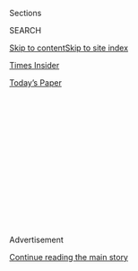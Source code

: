 <div id="app">

<div>

<div>

<div>

<div class="NYTAppHideMasthead css-1q2w90k e1suatyy0">

<div class="section css-ui9rw0 e1suatyy2">

<div class="css-eph4ug er09x8g0">

<div class="css-6n7j50">

</div>

<span class="css-1dv1kvn">Sections</span>

<div class="css-10488qs">

<span class="css-1dv1kvn">SEARCH</span>

</div>

[Skip to content](#site-content)[Skip to site index](#site-index)

</div>

<div id="masthead-section-label" class="css-1wr3we4 eaxe0e00">

[Times
Insider](https://www.nytimes.com/section/reader-center)

</div>

<div class="css-10698na e1huz5gh0">

</div>

</div>

<div id="masthead-bar-one" class="section hasLinks css-15hmgas e1csuq9d3">

<div class="css-uqyvli e1csuq9d0">

</div>

<div class="css-1uqjmks e1csuq9d1">

</div>

<div class="css-9e9ivx">

[](https://myaccount.nytimes.com/auth/login?response_type=cookie&client_id=vi)

</div>

<div class="css-1bvtpon e1csuq9d2">

[Today’s
Paper](https://www.nytimes.com/section/todayspaper)

</div>

</div>

</div>

</div>

<div data-aria-hidden="false">

<div id="site-content" data-role="main">

<div>

<div class="css-1aor85t" style="opacity:0.000000001;z-index:-1;visibility:hidden">

<div class="css-1hqnpie">

<div class="css-epjblv">

<span class="css-17xtcya">[Times
Insider](/section/reader-center)</span><span class="css-x15j1o">|</span><span class="css-fwqvlz">Taking
Times Journalism to Another
Stage</span>

</div>

<div class="css-k008qs">

<div class="css-1iwv8en">

<span class="css-18z7m18"></span>

<div>

</div>

</div>

<span class="css-1n6z4y">https://nyti.ms/2PmcZfE</span>

<div class="css-1705lsu">

<div class="css-4xjgmj">

<div class="css-4skfbu" data-role="toolbar" data-aria-label="Social Media Share buttons, Save button, and Comments Panel with current comment count" data-testid="share-tools">

  - 
  - 
  - 
  - 
    
    <div class="css-6n7j50">
    
    </div>

  - 
  - 

</div>

</div>

</div>

</div>

</div>

</div>

<div id="NYT_TOP_BANNER_REGION" class="css-13pd83m">

</div>

<div id="top-wrapper" class="css-1sy8kpn">

<div id="top-slug" class="css-l9onyx">

Advertisement

</div>

[Continue reading the main
story](#after-top)

<div class="ad top-wrapper" style="text-align:center;height:100%;display:block;min-height:250px">

<div id="top" class="place-ad" data-position="top" data-size-key="top">

</div>

</div>

<div id="after-top">

</div>

</div>

<div>

<div id="sponsor-wrapper" class="css-1hyfx7x">

<div id="sponsor-slug" class="css-19vbshk">

Supported by

</div>

[Continue reading the main
story](#after-sponsor)

<div id="sponsor" class="ad sponsor-wrapper" style="text-align:center;height:100%;display:block">

</div>

<div id="after-sponsor">

</div>

</div>

<div class="css-186x18t">

Times Insider

</div>

<div class="css-1vkm6nb ehdk2mb0">

# Taking Times Journalism to Another Stage

</div>

With online programming that has included virtual workouts, a discussion
on protesters and a night with Broadway stars, the Times Events team has
expanded its scope to reach new
audiences.

<div class="css-79elbk" data-testid="photoviewer-wrapper">

<div class="css-z3e15g" data-testid="photoviewer-wrapper-hidden">

</div>

<div class="css-1a48zt4 ehw59r15" data-testid="photoviewer-children">

![<span class="css-cnj6d5 e1z0qqy90" itemprop="copyrightHolder"><span class="css-1ly73wi e1tej78p0">Credit...</span><span><span>Dan
Gluibizzi</span></span></span>](https://static01.nyt.com/images/2020/08/05/insider/05insider/05insider-articleLarge.jpg?quality=75&auto=webp&disable=upscale)

</div>

</div>

<div class="css-18e8msd">

<div class="css-vp77d3 epjyd6m0">

<div class="css-1baulvz">

By [<span class="css-1baulvz last-byline" itemprop="name">Nancy
Coleman</span>](https://www.nytimes.com/by/nancy-coleman)

</div>

</div>

  - Aug. 5, 2020, <span class="css-epvm6">2:24 a.m.
    ET</span>

  - 
    
    <div class="css-4xjgmj">
    
    <div class="css-d8bdto" data-role="toolbar" data-aria-label="Social Media Share buttons, Save button, and Comments Panel with current comment count" data-testid="share-tools">
    
      - 
      - 
      - 
      - 
        
        <div class="css-6n7j50">
        
        </div>
    
      - 
      - 
    
    </div>
    
    </div>

</div>

</div>

<div class="section meteredContent css-1r7ky0e" name="articleBody" itemprop="articleBody">

<div class="css-1fanzo5 StoryBodyCompanionColumn">

<div class="css-53u6y8">

[*Times Insider*](https://www.nytimes.com/series/times-insider)
*explains who we are and what we do, and delivers behind-the-scenes
insights into how our journalism comes together.*

Taking in stories from The New York Times usually means combing through
the website or poring over the paper. But it can also mean [working
out](https://timesevents.nytimes.com/thejoyofgymlessworkouts) with a
fitness trainer, watching [Ted Allen cook a
meal](https://timesevents.nytimes.com/kidscooking) or hearing Patti
LuPone belt out a Broadway tune.

The Times has long supplemented its journalism with in-person events:
live interviews and performances with cultural mainstays; festivals and
conferences on food or business; and conversations about the news.

But since mid-March, when the pandemic began to shut down large
gatherings and performances across New York and elsewhere, the [Times
Events](https://timesevents.nytimes.com/) team has increased and
broadened its offerings. The number of events — all of which are now
virtual — jumped from three or four a month before the pandemic to, at
times, that many in a single day. On Thursday, one event will focus on
the [call for racial justice in corporate
America](https://timesevents.nytimes.com/dealbookdebrief0806); another
will be an [interactive
class](https://timesevents.nytimes.com/astorywritingclasswithcurtissittenfeld)
on writing short fiction.

</div>

</div>

<div class="css-1fanzo5 StoryBodyCompanionColumn">

<div class="css-53u6y8">

“The pandemic has offered challenges, but when approached the right way,
they become opportunities,” said Beth Weinstein, the team’s senior
director of programming. “We’ve taken on a lot. I think we pushed the
team really hard to offer a lot of events. I think we were trying to see
what was possible.”

Many of the events in the team’s new digital-focused chapter, by nature
of the moment, have pivoted to subjects and activities surrounding the
coronavirus crisis: [parenting in
quarantine](https://timesevents.nytimes.com/parenting), meditating on
YouTube with Jewel, a philosophy-based discussion titled, “Can We Laugh
Yet?”

Others have centered on non-pandemic news, like conversations about
nationwide protests and unrest. There have been sessions on cooking at
home and discussions on [summer reading
lists](https://timesevents.nytimes.com/bookreviewlive). And new series
have emerged, including a continuing exploration from the Culture desk
on Broadway’s interrupted season.

“Talking heads are a thing of the past,” Ms. Weinstein said. “We really
want our events to be an energetic representation — a living
representation — of The New York Times. **** We want them to spark
conversation, spark imagination, to be interdisciplinary, to be
surprising, to be interactive in the way that the paper has become.”

Those digital programming efforts have enabled the team to find new
audiences during a time when people are isolated and looking to connect
with others. One of the last in-person events in early March
accommodated around 250 people, with hundreds more on the wait list, Ms.
Weinstein said. Now there is room for thousands of others — especially
audiences joining from outside New York or even outside the country — to
watch online.

</div>

</div>

<div class="css-1fanzo5 StoryBodyCompanionColumn">

<div class="css-53u6y8">

“There are a lot of people who don’t necessarily think that The New York
Times is for them,” Ms. Weinstein said. “The events do a really great
job at building relationships, at creating intimacy.”

The programming team — a group in the newsroom consisting of Claudine
Hutton, Rachel Karpf and Kelsey Fowler in addition to Ms. Weinstein —
collaborates with journalists in different departments to talk about
stories and ideas they want to convey, and how best to communicate those
to an audience. Once those events begin to take shape, the group works
with The Times’s business operations to execute the programs. The
planning process varies widely — some events take weeks; others are
reactive to the news and can come together in days.

In a way, Ms. Weinstein said, the conversion to a completely digital
slate of events has allowed for more experimentation in how the team
presents stories. As protests against racism reached a fever pitch in
early June, three reporters covering race across the country convened
for a virtual panel, [“America,
Inflamed.”](https://timesevents.nytimes.com/race) The format lent
itself to more of a multimedia production: The event included a clip
from a related Visual Investigations piece as well as photographs from
several cities.

“Our stories about the unrest and protests took readers inside an
emotionally charged line of coverage,” said Jamie Stockwell, a deputy
National editor at The Times who hosted the event. “Bringing it to life
in a panel discussion was an immediate way to go behind the coverage and
into the personalities, ambitions and thoughts the reporters have when
out in the field, but more important, to truly have a conversation with
our readers.”

The team will most likely move away from the pace it set early in the
pandemic, Ms. Weinstein said, to focus on fewer, bigger events and
possibly a virtual festival. One upcoming [event on
Aug. 18](https://timesevents.nytimes.com/thejoyofgymlessworkouts) — the
100th anniversary of women earning the right to vote — will present a
new play online, commissioned by The Times and adapted from the book
[“Finish the
Fight\!”](https://www.nytimes.com/2020/07/24/books/finish-the-fight-excerpt.html)
by Times journalists.

“We’re trying to create expressions of New York Times journalism —
whether that’s theatrical journalism, or whether that’s continuing the
story,” Ms. Weinstein said. “Sometimes it’s entirely appropriate for it
to be two people sitting in conversation. But sometimes a little extra
is needed to bring an idea to life.”

</div>

</div>

</div>

<div>

</div>

<div>

</div>

<div>

</div>

<div>

<div id="bottom-wrapper" class="css-1ede5it">

<div id="bottom-slug" class="css-l9onyx">

Advertisement

</div>

[Continue reading the main
story](#after-bottom)

<div id="bottom" class="ad bottom-wrapper" style="text-align:center;height:100%;display:block;min-height:90px">

</div>

<div id="after-bottom">

</div>

</div>

</div>

</div>

</div>

## Site Index

<div>

</div>

## Site Information Navigation

  - [© <span>2020</span> <span>The New York Times
    Company</span>](https://help.nytimes.com/hc/en-us/articles/115014792127-Copyright-notice)

<!-- end list -->

  - [NYTCo](https://www.nytco.com/)
  - [Contact
    Us](https://help.nytimes.com/hc/en-us/articles/115015385887-Contact-Us)
  - [Work with us](https://www.nytco.com/careers/)
  - [Advertise](https://nytmediakit.com/)
  - [T Brand Studio](http://www.tbrandstudio.com/)
  - [Your Ad
    Choices](https://www.nytimes.com/privacy/cookie-policy#how-do-i-manage-trackers)
  - [Privacy](https://www.nytimes.com/privacy)
  - [Terms of
    Service](https://help.nytimes.com/hc/en-us/articles/115014893428-Terms-of-service)
  - [Terms of
    Sale](https://help.nytimes.com/hc/en-us/articles/115014893968-Terms-of-sale)
  - [Site
    Map](https://spiderbites.nytimes.com)
  - [Help](https://help.nytimes.com/hc/en-us)
  - [Subscriptions](https://www.nytimes.com/subscription?campaignId=37WXW)

</div>

</div>

</div>

</div>
